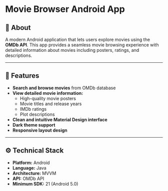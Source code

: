 # Movie Browser Android App

## 📌 **About**
A modern Android application that lets users explore movies using the **OMDb API**. This app provides a seamless movie browsing experience with detailed information about movies including posters, ratings, and descriptions.

---

## 🚀 **Features**
- **Search and browse movies** from OMDb database  
- **View detailed movie information:**
  - High-quality movie posters  
  - Movie titles and release years  
  - IMDb ratings  
  - Plot descriptions  
- **Clean and intuitive Material Design interface**  
- **Dark theme support**  
- **Responsive layout design**  

---

## ⚙️ **Technical Stack**
- **Platform:** Android  
- **Language:** Java  
- **Architecture:** MVVM  
- **API:** OMDb API  
- **Minimum SDK:** 21 (Android 5.0)  
